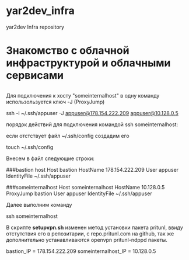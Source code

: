 # yar2dev_infra
yar2dev Infra repository

# Знакомство с облачной инфраструктурой и облачными сервисами

## 

Для подключения к хосту "someinternalhost" в одну команду использользуется ключ -J (ProxyJump)

ssh -i ~/.ssh/appuser -J appuser@178.154.222.209 appuser@10.128.0.5

порядок действий для подключения командой ssh someinternalhost:

если отстствует файл ~/.ssh/config создадим его

touch ~/.ssh/config

Внесем в файл следующие строки:

###bastion host
Host bastion
  HostName 178.154.222.209
  User appuser
  IdentityFile ~/.ssh/appuser



###someinternalhost
Host someinternalhost
  HostName 10.128.0.5
  ProxyJump bastion
  User appuser
  IdentityFile ~/.ssh/appuser

Далее выполним команду 

ssh someinternalhost



В скрипте **setupvpn.sh** изменен метод установки пакета pritunl, ввиду отстутствия его в репозитарии, с repo.pritunl.com на github, так же дополнительно устанавливаются openvpn pritunl-ndppd пакеты.



bastion_IP = 178.154.222.209
someinternalhost_IP = 10.128.0.5